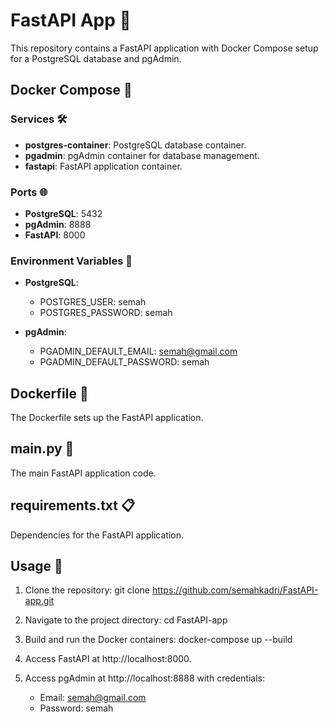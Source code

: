 # FastAPI App 🚀

This repository contains a FastAPI application with Docker Compose setup for a PostgreSQL database and pgAdmin.

## Docker Compose 🐳

### Services 🛠️

- **postgres-container**: PostgreSQL database container.
- **pgadmin**: pgAdmin container for database management.
- **fastapi**: FastAPI application container.

### Ports 🌐

- **PostgreSQL**: 5432
- **pgAdmin**: 8888
- **FastAPI**: 8000

### Environment Variables 🧪

- **PostgreSQL**:
  - POSTGRES_USER: semah
  - POSTGRES_PASSWORD: semah

- **pgAdmin**:
  - PGADMIN_DEFAULT_EMAIL: semah@gmail.com
  - PGADMIN_DEFAULT_PASSWORD: semah

## Dockerfile 🐋

The Dockerfile sets up the FastAPI application.

## main.py 🚦

The main FastAPI application code.

## requirements.txt 📋

Dependencies for the FastAPI application.

## Usage 🚀

1. Clone the repository: git clone https://github.com/semahkadri/FastAPI-app.git

2. Navigate to the project directory: cd FastAPI-app

3. Build and run the Docker containers: docker-compose up --build

4. Access FastAPI at http://localhost:8000.

5. Access pgAdmin at http://localhost:8888 with credentials:
   - Email: semah@gmail.com
   - Password: semah

